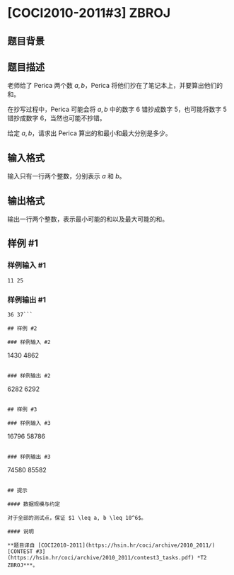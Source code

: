 # [COCI2010-2011#3] ZBROJ

## 题目背景



## 题目描述

老师给了 Perica 两个数 $a, b$，Perica 将他们抄在了笔记本上，并要算出他们的和。

在抄写过程中，Perica 可能会将 $a, b$ 中的数字 $6$ 错抄成数字 $5$，也可能将数字 $5$ 错抄成数字 $6$，当然也可能不抄错。

给定 $a, b$，请求出 Perica 算出的和最小和最大分别是多少。

## 输入格式

输入只有一行两个整数，分别表示 $a$ 和 $b$。

## 输出格式

输出一行两个整数，表示最小可能的和以及最大可能的和。

## 样例 #1

### 样例输入 #1
```
11 25
```

### 样例输出 #1

```
36 37```

## 样例 #2

### 样例输入 #2
```
1430 4862
```

### 样例输出 #2

```
6282 6292
```

## 样例 #3

### 样例输入 #3
```
16796 58786
```

### 样例输出 #3

```
74580 85582
```

## 提示

#### 数据规模与约定

对于全部的测试点，保证 $1 \leq a, b \leq 10^6$。

#### 说明

**题目译自 [COCI2010-2011](https://hsin.hr/coci/archive/2010_2011/) [CONTEST #3](https://hsin.hr/coci/archive/2010_2011/contest3_tasks.pdf) *T2 ZBROJ***。
